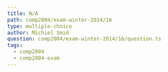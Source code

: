 ```yaml
---
title: N/A
path: comp2804/exam-winter-2014/16
type: multiple-choice
author: Michiel Smid
question: comp2804/exam-winter-2014/16/question.ts
tags:
  - comp2804
  - comp2804-exam
---
```

